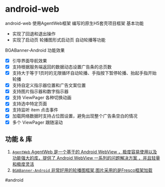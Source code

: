 # android-web

android-web
使用AgentWeb框架 编写的原生H5套壳项目框架
基本功能

 * 实现了回退和退出操作
 * 实现了启动页 轮播图形式启动页 自动轮播等功能
 
 BGABanner-Android 功能效果
 - [x] 引导界面导航效果
 - [x] 支持根据服务端返回的数据动态设置广告条的总页数
 - [x] 支持大于等于1页时的无限循环自动轮播、手指按下暂停轮播、抬起手指开始轮播
 - [x] 支持自定义指示器位置和广告文案位置
 - [x] 支持图片指示器和数字指示器
 - [x] 支持 ViewPager 各种切换动画
 - [x] 支持选中特定页面
 - [x] 支持监听 item 点击事件
 - [x] 加载网络数据时支持占位图设置，避免出现整个广告条空白的情况
 - [x] 多个 ViewPager 跟随滚动

## 功能 & 库
1. [`AgentWeb` AgentWeb 是一个基于的 Android WebView ，极度容易使用以及功能强大的库，提供了 Android WebView 一系列的问题解决方案 ，并且轻量和极度灵活](https://github.com/Justson/AgentWeb)
2. [`BGABanner-Android` 非常好用的轮播图框架,图片采用的是Fresco框架加载](https://github.com/bingoogolapple/BGABanner-Android)






 
 
 
#android
